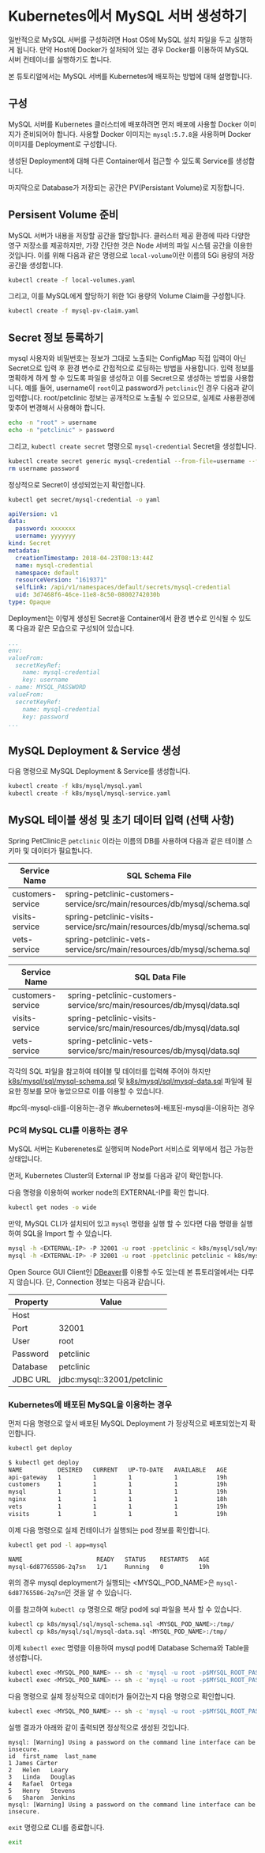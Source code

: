# Kubernetes에서 MySQL 서버 생성하기

일반적으로 MySQL 서버를 구성하려면 Host OS에 MySQL 설치 파일을 두고 실행하게 됩니다. 만약 Host에 Docker가 설처되어 있는 경우 Docker를 이용하여 MySQL 서버 컨테이너를 실행하기도 합니다. 

본 튜토리얼에서는 MySQL 서버를 Kubernetes에 배포하는 방법에 대해 설명합니다. 

## 구성

MySQL 서버를 Kubernetes 클러스터에 배포하려면 먼저 배포에 사용할 Docker 이미지가 준비되어야 합니다. 사용할 Docker 이미지는 `mysql:5.7.8`을 사용하며 Docker 이미지를 Deployment로 구성합니다.

생성된 Deployment에 대해 다른 Container에서 접근할 수 있도록 Service를 생성합니다.

마지막으로 Database가 저장되는 공간은 PV(Persistant Volume)로 지정합니다.

## Persisent Volume 준비

MySQL 서버가 내용을 저장할 공간을 할당합니다. 클러스터 제공 환경에 따라 다양한 영구 저장소를 제공하지만, 가장 간단한 것은 Node 서버의 파일 시스템 공간을 이용한 것입니다. 이를 위해 다음과 같은 명령으로 `local-volume`이란 이름의 5Gi 용량의 저장 공간을 생성합니다.

``` bash
kubectl create -f local-volumes.yaml
```

그리고, 이를 MySQL에게 할당하기 위한 1Gi 용량의 Volume Claim을 구성합니다.

``` bash
kubectl create -f mysql-pv-claim.yaml
```

## Secret 정보 등록하기

mysql 사용자와 비밀번호는 정보가 그대로 노출되는 ConfigMap 직접 입력이 아닌 Secret으로 입력 후 환경 변수로 간접적으로 로딩하는 방법을 사용합니다. 입력 정보를 명확하게 하게 할 수 있도록 파일을 생성하고 이를 Secret으로 생성하는 방법을 사용합니다. 예를 들어, username이 `root`이고 password가 `petclinic`인 경우 다음과 같이 입력합니다. root/petclinic 정보는 공개적으로 노출될 수 있으므로, 실제로 사용환경에 맞추어 변경해서 사용해야 합니다.

``` bash
echo -n "root" > username
echo -n "petclinic" > password
```

그리고, `kubectl create secret` 명령으로 `mysql-credential` Secret을 생성합니다.

``` bash
kubectl create secret generic mysql-credential --from-file=username --from-file=password
rm username password
```

정상적으로 Secret이 생성되었는지 확인합니다.

``` bash
kubectl get secret/mysql-credential -o yaml
```

``` yaml
apiVersion: v1
data:
  password: xxxxxxx
  username: yyyyyyy
kind: Secret
metadata:
  creationTimestamp: 2018-04-23T08:13:44Z
  name: mysql-credential
  namespace: default
  resourceVersion: "1619371"
  selfLink: /api/v1/namespaces/default/secrets/mysql-credential
  uid: 3d7468f6-46ce-11e8-8c50-08002742030b
type: Opaque
```

Deployment는 이렇게 생성된 Secret을 Container에서 환경 변수로 인식될 수 있도록 다음과 같은 모습으로 구성되어 있습니다.

``` yaml
...
env:
valueFrom:
  secretKeyRef:
    name: mysql-credential
    key: username
- name: MYSQL_PASSWORD
valueFrom:
  secretKeyRef:
    name: mysql-credential
    key: password
...
```

## MySQL Deployment & Service 생성

다음 명령으로 MySQL Deployment & Service를 생성합니다.

``` bash
kubectl create -f k8s/mysql/mysql.yaml
kubectl create -f k8s/mysql/mysql-service.yaml
```

## MySQL 테이블 생성 및 초기 데이터 입력 (선택 사항)

Spring PetClinic은 `petclinic` 이라는 이름의 DB를 사용하며 다음과 같은 테이블 스키마 및 데이터가 필요합니다.

Service Name | SQL Schema File
---|---
customers-service | spring-petclinic-customers-service/src/main/resources/db/mysql/schema.sql
visits-service    | spring-petclinic-visits-service/src/main/resources/db/mysql/schema.sql
vets-service      | spring-petclinic-vets-service/src/main/resources/db/mysql/schema.sql

Service Name | SQL Data File
---|---
customers-service | spring-petclinic-customers-service/src/main/resources/db/mysql/data.sql
visits-service    | spring-petclinic-visits-service/src/main/resources/db/mysql/data.sql
vets-service      | spring-petclinic-vets-service/src/main/resources/db/mysql/data.sql

각각의 SQL 파일을 참고하여 테이블 및 데이터를 입력해 주어야 하지만 [k8s/mysql/sql/mysql-schema.sql](k8s/mysql/sql/mysql-schema.sql) 및 [k8s/mysql/sql/mysql-data.sql](k8s/mysql/sql/mysql-data.sql) 파일에 필요한 정보를 모아 놓았으므로 이를 이용할 수 있습니다. 

#pc의-mysql-cli를-이용하는-경우
#kubernetes에-배포된-mysql을-이용하는 경우

### PC의 MySQL CLI를 이용하는 경우

MySQL 서버는 Kuberenetes로 실행되며 NodePort 서비스로 외부에서 접근 가능한 상태입니다.

먼저, Kubernetes Cluster의 External IP 정보를 다음과 같이 확인합니다.

다음 명령을 이용하여 worker node의 EXTERNAL-IP를 확인 합니다.

``` bash
kubectl get nodes -o wide
```

만약, MySQL CLI가 설치되어 있고 `mysql` 명령을 실행 할 수 있다면 다음 명령을 실행하여 SQL을 Import 할 수 있습니다.

``` bash
mysql -h <EXTERNAL-IP> -P 32001 -u root -ppetclinic < k8s/mysql/sql/mysql-schema.sql
mysql -h <EXTERNAL-IP> -P 32001 -u root -ppetclinic petclinic < k8s/mysql/sql/mysql-data.sql
```

Open Source GUI Client인 [DBeaver](https://dbeaver.io/)를 이용할 수도 있는데 본 튜토리얼에서는 다루지 않습니다. 단, Connection 정보는 다음과 같습니다.

Property | Value
---|---
Host | <EXTERNAL-IP>
Port | 32001
User | root
Password | petclinic
Database | petclinic
JDBC URL | jdbc:mysql:<EXTERNAL-IP>:32001/petclinic

### Kubernetes에 배포된 MySQL을 이용하는 경우

먼저 다음 명령으로 앞서 배포된 MySQL Deployment 가 정상적으로 배포되었는지 확인합니다.

``` bash
kubectl get deploy
```

``` bash
$ kubectl get deploy
NAME          DESIRED   CURRENT   UP-TO-DATE   AVAILABLE   AGE
api-gateway   1         1         1            1           19h
customers     1         1         1            1           19h
mysql         1         1         1            1           19h
nginx         1         1         1            1           18h
vets          1         1         1            1           19h
visits        1         1         1            1           19h
```

이제 다음 명령으로 실제 컨테이너가 실행되는 pod 정보를 확인합니다.

``` bash
kubectl get pod -l app=mysql
```

``` bash
NAME                     READY   STATUS    RESTARTS   AGE
mysql-6d87765586-2q7sn   1/1     Running   0          19h
```

위의 경우 mysql deployment가 실행되는 <MYSQL_POD_NAME>은 `mysql-6d87765586-2q7sn`인 것을 알 수 있습니다.

이를 참고하여 `kubectl cp` 명령으로 해당 pod에 sql 파일을 복사 할 수 있습니다.

``` bash
kubectl cp k8s/mysql/sql/mysql-schema.sql <MYSQL_POD_NAME>:/tmp/
kubectl cp k8s/mysql/sql/mysql-data.sql <MYSQL_POD_NAME>:/tmp/
```

이제 `kubectl exec` 명령을 이용하여 mysql pod에 Database Schema와 Table을 생성합니다.

``` bash
kubectl exec <MYSQL_POD_NAME> -- sh -c 'mysql -u root -p$MYSQL_ROOT_PASSWORD petclinic < /tmp/mysql-schema.sql'
kubectl exec <MYSQL_POD_NAME> -- sh -c 'mysql -u root -p$MYSQL_ROOT_PASSWORD petclinic < /tmp/mysql-data.sql'
```

다음 명령으로 실제 정상적으로 데이터가 들어갔는지 다음 명령으로 확인합니다.

``` bash
kubectl exec <MYSQL_POD_NAME> -- sh -c 'mysql -u root -p$MYSQL_ROOT_PASSWORD -e "select * from vets" petclinic'
```

실행 결과가 아래와 같이 출력되면 정상적으로 생성된 것입니다.

```
mysql: [Warning] Using a password on the command line interface can be insecure.
id	first_name	last_name
1 James	Carter
2	Helen	Leary
3	Linda	Douglas
4	Rafael	Ortega
5	Henry	Stevens
6	Sharon	Jenkins
mysql: [Warning] Using a password on the command line interface can be insecure.
```

`exit` 명령으로 CLI를 종료합니다.

``` bash
exit
```
